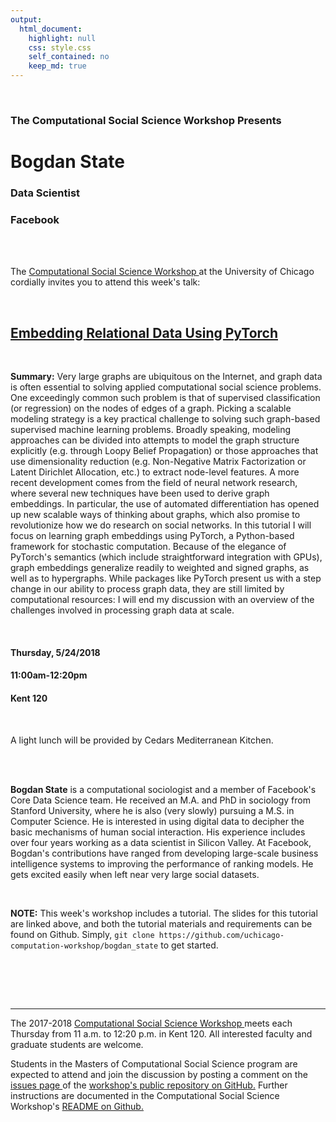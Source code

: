 ```yaml
---
output:
  html_document:
    highlight: null
    css: style.css
    self_contained: no
    keep_md: true
---
```






<br>

<h3 class=pfblock-header> The Computational Social Science Workshop Presents </h3>

<h1 class=pfblock-header3> Bogdan State </h1>
<h3 class=pfblock-header3> Data Scientist </h3>
<h3 class=pfblock-header3> Facebook </h3>

<br><br>



<p class=pfblock-header3>The <a href="https://macss.uchicago.edu/content/computation-workshop"> Computational Social Science Workshop </a> at the University of Chicago cordially invites you to attend this week's talk:</p>

<br>

<div class=pfblock-header3>
<h2 class=pfblock-header>
  <a href="https://github.com/uchicago-computation-workshop/bogdan_state/blob/master/2018__state__embedding_relational_data.pdf" >Embedding Relational Data Using PyTorch</a>
</h2>

<br>
</div>

<p class=footertext2>

**Summary:** Very large graphs are ubiquitous on the Internet, and graph data is often essential to solving applied computational social science problems. One exceedingly common such problem is that of supervised classification (or regression) on the nodes of edges of a graph. Picking a scalable modeling strategy is a key practical challenge to solving such graph-based supervised machine learning problems. Broadly speaking, modeling approaches can be divided into attempts to model the graph structure explicitly (e.g. through Loopy Belief Propagation) or those approaches that use dimensionality reduction (e.g. Non-Negative Matrix Factorization or Latent Dirichlet Allocation, etc.) to extract node-level features. A more recent development comes from the field of neural network research, where several new techniques have been used to derive graph embeddings. In particular, the use of automated differentiation has opened up new scalable ways of thinking about graphs, which also promise to revolutionize how we do research on social networks. In this tutorial I will focus on learning graph embeddings using PyTorch, a Python-based framework for stochastic computation. Because of the elegance of PyTorch's semantics (which include straightforward integration with GPUs), graph embeddings generalize readily to weighted and signed graphs, as well as to hypergraphs. While packages like PyTorch present us with a step change in our ability to process graph data, they are still limited by computational resources: I will end my discussion with an overview of the challenges involved in processing graph data at scale.

</p>

<br>



<h4 class=pfblock-header3> Thursday, 5/24/2018 </h4>
<h4 class=pfblock-header3> 11:00am-12:20pm </h4>
<h4 class=pfblock-header3> Kent 120 </h4>

<br>

<p class=pfblock-header3>A light lunch will be provided by Cedars Mediterranean Kitchen.</p>

<br><br>

<p class=footertext2>

**Bogdan State** is a computational sociologist and a member of Facebook's Core Data Science team. He received an M.A. and PhD in sociology from Stanford University, where he is also (very slowly) pursuing a M.S. in Computer Science. He is interested in using digital data to decipher the basic mechanisms of human social interaction. His experience includes over four years working as a data scientist in Silicon Valley. At Facebook, Bogdan's contributions have ranged from developing large-scale business intelligence systems to improving the performance of ranking models. He gets excited easily when left near very large social datasets.
</p>

<br>

<p class=footertext2>

**NOTE:** This week's workshop includes a tutorial. The slides for this tutorial are linked above, and both the tutorial materials and requirements can be found on Github. Simply, ```git clone https://github.com/uchicago-computation-workshop/bogdan_state``` to get started.

</p>

<br>


<br><br>

---

<p class=footertext> The 2017-2018 <a href="https://macss.uchicago.edu/content/computation-workshop"> Computational Social Science Workshop </a> meets each Thursday from 11 a.m. to 12:20 p.m. in Kent 120. All interested faculty and graduate students are welcome.</p>

<p class=footertext>Students in the Masters of Computational Social Science program are expected to attend and join the discussion by posting a comment on the <a href="https://github.com/uchicago-computation-workshop/bogdan_state/issues"> issues page </a> of the <a href="https://github.com/uchicago-computation-workshop/bogdan_state"> workshop's public repository on GitHub.</a> Further instructions are documented in the Computational Social Science Workshop's <a href="https://github.com/uchicago-computation-workshop/README"> README on Github.</a></p>
